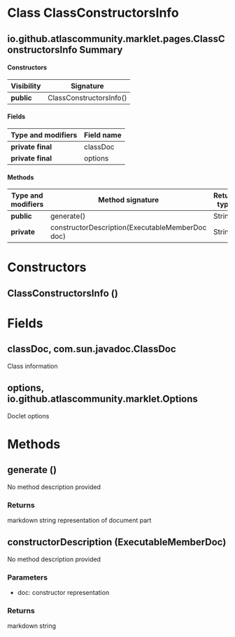 Class ClassConstructorsInfo
===========================
io.github.atlascommunity.marklet.pages.ClassConstructorsInfo
Summary
-------
#### Constructors
| Visibility | Signature               |
| ---------- | ----------------------- |
| **public** | ClassConstructorsInfo() |
#### Fields
| Type and modifiers | Field name |
| ------------------ | ---------- |
| **private final**  | classDoc   |
| **private final**  | options    |
#### Methods
| Type and modifiers | Method signature                                | Return type |
| ------------------ | ----------------------------------------------- | ----------- |
| **public**         | generate()                                      | String      |
| **private**        | constructorDescription(ExecutableMemberDoc doc) | String      |

Constructors
============
ClassConstructorsInfo ()
------------------------


Fields
======
classDoc, com.sun.javadoc.ClassDoc
----------------------------------
Class information

options, io.github.atlascommunity.marklet.Options
-------------------------------------------------
Doclet options


Methods
=======
generate ()
-----------
No method description provided
### Returns
markdown string representation of document part

constructorDescription (ExecutableMemberDoc)
--------------------------------------------
No method description provided
### Parameters
- doc: constructor representation
### Returns
markdown string


